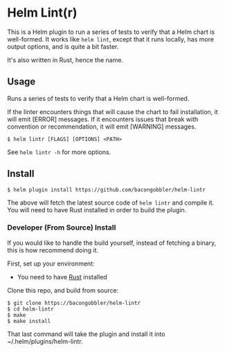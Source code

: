 # Helm Lint(r)

This is a Helm plugin to run a series of tests to verify that a Helm chart is well-formed. It works
like `helm lint`, except that it runs locally, has more output options, and is quite a bit faster.

It's also written in Rust, hence the name.

## Usage

Runs a series of tests to verify that a Helm chart is well-formed.

If the linter encounters things that will cause the chart to fail installation, it will emit
[ERROR] messages. If it encounters issues that break with convention or recommendation, it will
emit [WARNING] messages.

```
$ helm lintr [FLAGS] [OPTIONS] <PATH>
```

See `helm lintr -h` for more options.

## Install

```
$ helm plugin install https://github.com/bacongobbler/helm-lintr
```

The above will fetch the latest source code of `helm lintr` and compile it. You will need to have Rust installed
in order to build the plugin.

### Developer (From Source) Install

If you would like to handle the build yourself, instead of fetching a binary, this is how recommend doing it.

First, set up your environment:

- You need to have [Rust](https://www.rust-lang.org/) installed

Clone this repo, and build from source:

```
$ git clone https://bacongobbler/helm-lintr
$ cd helm-lintr
$ make
$ make install
```

That last command will take the plugin and install it into ~/.helm/plugins/helm-lintr.

